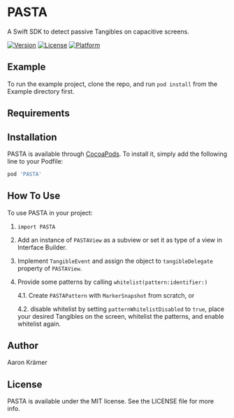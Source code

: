 # PASTA
A Swift SDK to detect passive Tangibles on capacitive screens.

<!--[![CI Status](http://img.shields.io/travis/Aaron Krämer/PASTA.svg?style=flat)](https://travis-ci.org/Aaron Krämer/PASTA)-->
[![Version](https://img.shields.io/cocoapods/v/PASTA.svg?style=flat)](http://cocoapods.org/pods/PASTA)
[![License](https://img.shields.io/cocoapods/l/PASTA.svg?style=flat)](http://cocoapods.org/pods/PASTA)
[![Platform](https://img.shields.io/cocoapods/p/PASTA.svg?style=flat)](http://cocoapods.org/pods/PASTA)

## Example

To run the example project, clone the repo, and run `pod install` from the Example directory first.

## Requirements

## Installation

PASTA is available through [CocoaPods](http://cocoapods.org). To install
it, simply add the following line to your Podfile:

```ruby
pod 'PASTA'
```

## How To Use

To use PASTA in your project:
1. ``import PASTA``
2. Add an instance of ``PASTAView`` as a subview or set it as type of a view in Interface Builder.
3. Implement ``TangibleEvent`` and assign the object to ``tangibleDelegate`` property of ``PASTAView``.
4. Provide some patterns by calling ``whitelist(pattern:identifier:)``

	4.1. Create ``PASTAPattern`` with ``MarkerSnapshot`` from scratch, or

	4.2. disable whitelist by setting ``patternWhitelistDisabled`` to ``true``, place your desired Tangibles on the screen, whitelist the patterns, and enable whitelist again.

## Author

Aaron Krämer

## License

PASTA is available under the MIT license. See the LICENSE file for more info.
